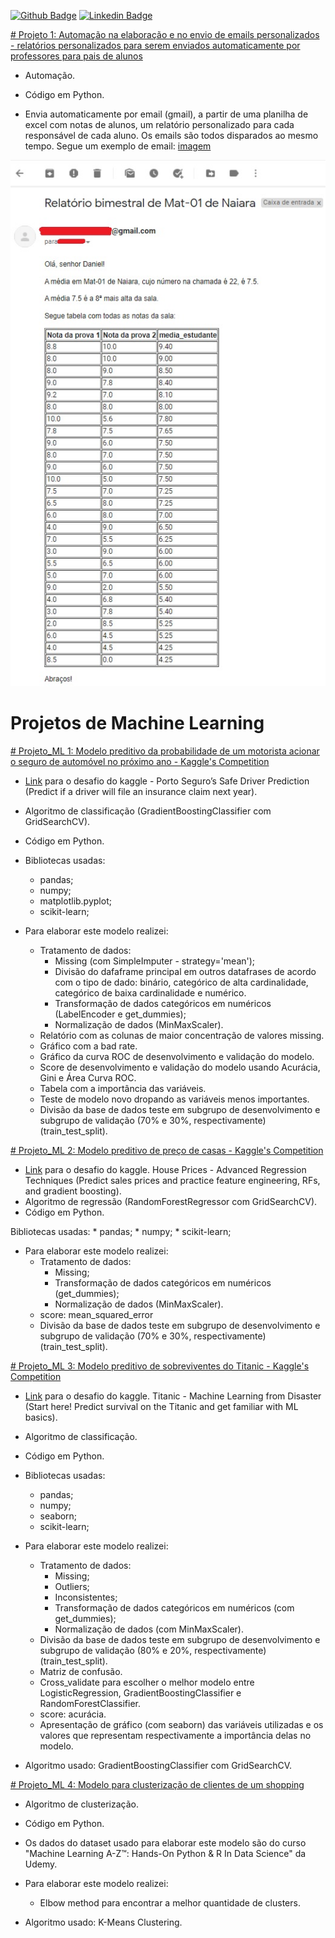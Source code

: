 [![Github Badge](https://img.shields.io/badge/-Github-000?style=flat-square&logo=Github&logoColor=white&link=https://github.com/camdsDS)](https://github.com/camdsDS)
[![Linkedin Badge](https://img.shields.io/badge/-LinkedIn-blue?style=flat-square&logo=Linkedin&logoColor=white&link=https://www.linkedin.com/in/camds/)](https://www.linkedin.com/in/camds/)

[# Projeto 1: Automação na elaboração e no envio de emails personalizados - relatórios personalizados para serem enviados automaticamente por professores para pais de alunos](https://github.com/camdsDS/Cesar_Portfolio/blob/main/Email_personalizado_com_relat%C3%B3rio_autom%C3%A1tico.ipynb)

* Automação.
* Código em Python.

* Envia automaticamente por email (gmail), a partir de uma planilha de excel com notas de alunos, um relatório personalizado para cada responsável de cada aluno. Os emails são todos disparados ao mesmo tempo. Segue um exemplo de email: [imagem](https://github.com/camdsDS/Cesar_Portfolio/blob/main/Exemplo_email.jpg)

 ![](https://github.com/camdsDS/Cesar_Portfolio/blob/main/Exemplo_email.jpg)


# Projetos de Machine Learning

[# Projeto_ML 1: Modelo preditivo da probabilidade de um motorista acionar o seguro de automóvel no próximo ano - Kaggle's Competition](https://github.com/camdsDS/Cesar_Portfolio/blob/main/Porto_Seguro_kaggle.ipynb)
 
* [Link](https://www.kaggle.com/c/porto-seguro-safe-driver-prediction) para o desafio do kaggle - Porto Seguro’s Safe Driver Prediction (Predict if a driver will file an insurance claim next year). 
* Algoritmo de classificação (GradientBoostingClassifier com GridSearchCV).
* Código em Python.

* Bibliotecas usadas:
	* pandas;
	* numpy;
	* matplotlib.pyplot;
	* scikit-learn;
* Para elaborar este modelo realizei:
	* Tratamento de dados:
		* Missing (com SimpleImputer - strategy='mean');
		* Divisão do dafaframe principal em outros datafrases de acordo com o tipo de dado: binário, categórico de alta cardinalidade, categórico de baixa cardinalidade e numérico. 
		* Transformação de dados categóricos em numéricos (LabelEncoder e get_dummies);
		* Normalização de dados (MinMaxScaler).
	* Relatório com as colunas de maior concentração de valores missing.
	* Gráfico com a bad rate.
	* Gráfico da curva ROC de desenvolvimento e validação do modelo.
	* Score de desenvolvimento e validação do modelo usando Acurácia, Gini e Área Curva ROC.
	* Tabela com a importância das variáveis.
	* Teste de modelo novo dropando as variáveis menos importantes.
	* Divisão da base de dados teste em subgrupo de desenvolvimento e subgrupo de validação (70% e 30%, respectivamente) (train_test_split).

[# Projeto_ML 2: Modelo preditivo de preço de casas - Kaggle's Competition](https://github.com/camdsDS/Cesar_Portfolio/blob/main/HousePrices_from_Kaggle_RandomForestRegressor.ipynb)

* [Link](https://www.kaggle.com/c/house-prices-advanced-regression-techniques) para o desafio do kaggle. House Prices - Advanced Regression Techniques (Predict sales prices and practice feature engineering, RFs, and gradient boosting).
* Algoritmo de regressão (RandomForestRegressor com GridSearchCV).
* Código em Python.

 Bibliotecas usadas:
	* pandas;
	* numpy;
	* scikit-learn;
* Para elaborar este modelo realizei:
	* Tratamento de dados:
		* Missing;
		* Transformação de dados categóricos em numéricos (get_dummies);
		* Normalização de dados (MinMaxScaler).
	* score: mean_squared_error
	* Divisão da base de dados teste em subgrupo de desenvolvimento e subgrupo de validação (70% e 30%, respectivamente) (train_test_split).

[# Projeto_ML 3: Modelo preditivo de sobreviventes do Titanic - Kaggle's Competition](https://github.com/camdsDS/Cesar_Portfolio/blob/main/Titanic_from_kaggle_GradientBoostingClassifier.ipynb)

* [Link](https://www.kaggle.com/c/titanic) para o desafio do kaggle. Titanic - Machine Learning from Disaster (Start here! Predict survival on the Titanic and get familiar with ML basics).
* Algoritmo de classificação.
* Código em Python.

* Bibliotecas usadas:
	* pandas;
	* numpy;
	* seaborn;
	* scikit-learn;
* Para elaborar este modelo realizei:
	* Tratamento de dados:
		* Missing;
		* Outliers;
		* Inconsistentes;
		* Transformação de dados categóricos em numéricos (com get_dummies);
		* Normalização de dados (com MinMaxScaler).
	* Divisão da base de dados teste em subgrupo de desenvolvimento e subgrupo de validação (80% e 20%, respectivamente) (train_test_split).
	* Matriz de confusão.
	* Cross_validate para escolher o melhor modelo entre LogisticRegression, GradientBoostingClassifier e RandomForestClassifier.
	* score: acurácia.
	* Apresentação de gráfico (com seaborn) das variáveis utilizadas e os valores que representam respectivamente a importância delas no modelo.
* Algoritmo usado: GradientBoostingClassifier com GridSearchCV.

[# Projeto_ML 4: Modelo para clusterização de clientes de um shopping](https://github.com/camdsDS/Cesar_Portfolio/blob/main/Mall_Customers_K_Means_clustering.ipynb)

* Algoritmo de clusterização.
* Código em Python.

* Os dados do dataset usado para elaborar este modelo são do curso "Machine Learning A-Z™: Hands-On Python & R In Data Science" da Udemy.

* Para elaborar este modelo realizei:
	* Elbow method para encontrar a melhor quantidade de clusters.
* Algoritmo usado: K-Means Clustering.
